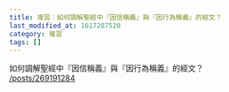 ```yaml
---
title: 複習：如何調解聖經中『因信稱義』與『因行為稱義』的經文？
last_modified_at: 1617287520
category: 複習
tags: []
---
```


<p>如何調解聖經中『因信稱義』與『因行為稱義』的經文？<br>
<a href="/posts/269191284" target="_blank">/posts/269191284</a></p>

<p>&nbsp;</p>

